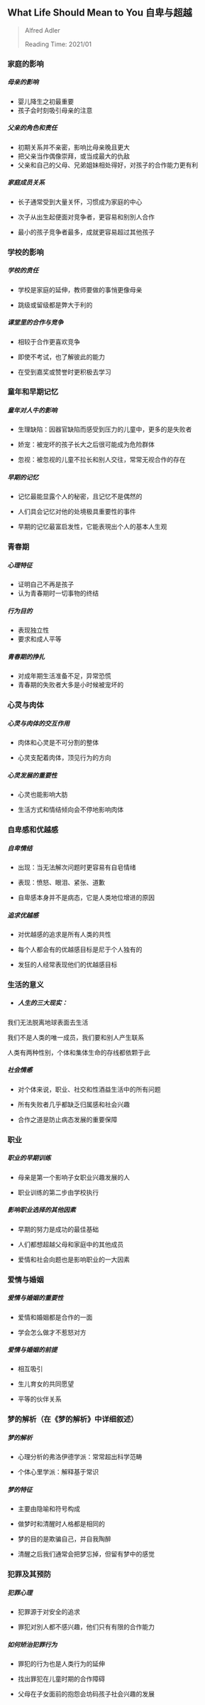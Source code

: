 ## What Life Should Mean to You 自卑与超越
> Alfred Adler
>
> Reading Time: 2021/01



### 家庭的影响

##### 母亲的影响

- 婴儿降生之初最重要
- 孩子会时刻吸引母亲的注意

##### 父亲的角色和责任

- 初期关系并不亲密，影响比母亲晚且更大
- 把父亲当作偶像崇拜，或当成最大的仇敌
- 父亲和自己的父母、兄弟姐妹相处得好，对孩子的合作能力更有利

##### 家庭成员关系

- 长子通常受到大量关怀，习惯成为家庭的中心

- 次子从出生起便面对竞争者，更容易和别別人合作

- 最小的孩子竞争者最多，成就更容易超过其他孩子



### 学校的影响

##### 学校的贲任

- 学校是家庭的延伸，教师要做的事悄更像母亲

- 跳级或留级都是弊大于利的

##### 课堂里的合作与竞争

- 相较于合作更喜欢竞争

- 即使不考试，也了解彼此的能力

- 在受到嘉奖或赞誉时更积极去学习



### 童年和早期记忆

##### 童年对人牛的影响

- 生理缺陷：因器官缺陷而感受到压力的儿童中，更多的是失败者

- 娇宠：被宠坏的孩子长大之后很可能成为危险群体

- 忽视：被忽视的儿童不拉长和别人交往，常常无视合作的存在

##### 早期的记忆

- 记忆最能显露个人的秘密，且记忆不是偶然的

- 人们具会记忆对他的处境极具重要性的事件

- 早期的记忆最富启发性，它能表現出个人的基本人生观



### 青春期

##### 心理特征

- 证明自己不再是孩子
- 认为青春期时一切事物的终结

##### 行为目的

- 表现独立性
- 要求和成人平等

##### 青春期的挣扎

- 对成年期生活准备不足，异常恐慌
- 青春期的失败者大多是小时候被宠坏的



### 心灵与肉体

##### 心灵与肉体的交互作用

- 肉体和心灵是不可分割的整体

- 心灵支配着肉体，顶见行为的方向

##### 心灵发展的重要性

- 心灵也能影响大肪

- 生活方式和情结倾向会不停地影响肉体



### 自卑感和优越感

##### 自卑情结

- 出现：当无法解次问题时更容易有自皂情绪

- 表现：愤怒、眼泪、紧张、道歉

- 自卑感本身并不是病态，它是人类地位增进的原因

##### 追求优越感

- 对优越感的追求是所有人类的共性

- 每个人都会有的优越感目标是尼于个人独有的
- 发狂的人经常表现他们的优越感目标



### 生活的意义

- ##### 人生的三大现实：

我们无法脱离地球表面去生活

我们不是人类的唯一成员，我们要和别人产生联系

人类有两种性别，个体和集体生命的存线都依颗于此

##### 社会情慼

- 对个体来说，职业、社交和性酒益生活中的所有问题

- 所有失败者几乎都缺乏归属感和社会兴趣

- 合作之道是防止病态发展的重要保障



### 职业

##### 职业的早期训练

- 母亲是第一个影响子女职业兴趣发展的人

- 职业训练的第二步由学校执行

##### 影响职业选择的其他因素

- 早期的努力是成功的最佳基础

- 人们都想超越父母和家庭中的其他成员

- 爱情和社会向题也是影响职业的一大因素



### 爱情与婚姻

##### 爰情与婚姻的重要性

- 爱情和婚姻都是合作的一面

- 学会怎么做才不惹怒对方

##### 爱情与婚姻的前提

- 相互吸引

- 生儿育女的共同愿望

- 平等的伙伴关系



### 梦的解析（在《梦的解析》中详细叙述）

##### 梦的解析

- 心理分析的弗洛伊德学派：常常超出科学范畴

- 个体心里学派：解释基于常识

##### 梦的特征

- 主要由隐喻和符号构成

- 做梦时和清醒时人格都是相同的

- 梦的目的是欺骗自己，并自我陶醉

- 清醒之后我们通常会把梦忘掉，但留有梦中的感觉



### 犯罪及其预防

##### 犯罪心理

- 犯罪源于对安全的追求

- 罪犯对別人都不感兴趣，他们只有有限的合作能力

##### 如何矫治犯罪行为

- 罪犯的行为也是人类行为的延伸

- 找出罪犯在儿童时期的合作障碍

- 父母在子女面前的抱怨会坊码孩子社会兴趣的发展

